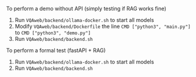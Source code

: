 To perform a demo without API (simply testing if RAG works fine)
1. Run `VQAweb/backend/ollama-docker.sh` to start all models
2. Modify `VQAweb/backend/Dockerfile` the line `CMD ["python3", "main.py"]` to `CMD ["python3", "demo.py"]`
3. Run `VQAweb/backend/backend.sh`

To perform a formal test (fastAPI + RAG)
1. Run `VQAweb/backend/ollama-docker.sh` to start all models
2. Run `VQAweb/backend/backend.sh`